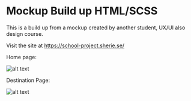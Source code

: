 # Mockup Build up HTML/SCSS

This is a build up from a mockup created by another student, UX/UI also design course. 

Visit the site at https://school-project.sherie.se/




Home page:

![alt text](screenshots/screenshot-liveAdventure.png "Home page")

Destination Page:

![alt text](screenshots/screenshot-liveAdventure-destination.png "Destination page")

